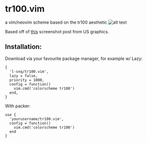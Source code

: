 # tr100.vim
a vim/neovim scheme based on the tr100 aesthetic
![alt text](https://github.com/l-snq/tr100.vim/blob/main/img/screenshot.png)

Based off of [this](https://x.com/usgraphics/status/1977780917059137735/photo/1) screenshot post from US graphics.

## Installation:

Download via your favourite package manager, for example w/ Lazy: 
```
{
  'l-snq/tr100.vim',
  lazy = false,
  priority = 1000,
  config = function()
    vim.cmd('colorscheme tr100')
  end,
}
```

With packer: 
```
use {
  'yourusername/tr100.vim',
  config = function()
    vim.cmd('colorscheme tr100')
  end
}
```
